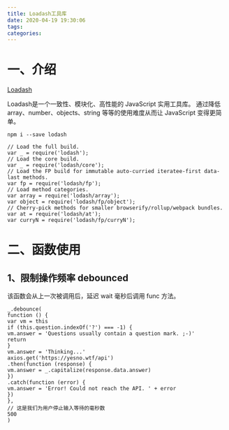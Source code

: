 ```yaml
---
title: Loadash工具库
date: 2020-04-19 19:30:06
tags:
categories:
---
```

# 一、介绍
[Loadash](https://www.lodashjs.com)

Loadash是一个一致性、模块化、高性能的 JavaScript 实用工具库。
通过降低 array、number、objects、string 等等的使用难度从而让 JavaScript 变得更简单。

```shell
npm i --save lodash
```


```
// Load the full build.
var _ = require('lodash');
// Load the core build.
var _ = require('lodash/core');
// Load the FP build for immutable auto-curried iteratee-first data-last methods.
var fp = require('lodash/fp');
// Load method categories.
var array = require('lodash/array');
var object = require('lodash/fp/object');
// Cherry-pick methods for smaller browserify/rollup/webpack bundles.
var at = require('lodash/at');
var curryN = require('lodash/fp/curryN');
```

# 二、函数使用

## 1、限制操作频率 debounced

该函数会从上一次被调用后，延迟 wait 毫秒后调用 func 方法。

```
_.debounce(
function () {
var vm = this
if (this.question.indexOf('?') === -1) {
vm.answer = 'Questions usually contain a question mark. ;-)'
return
}
vm.answer = 'Thinking...'
axios.get('https://yesno.wtf/api')
.then(function (response) {
vm.answer = _.capitalize(response.data.answer)
})
.catch(function (error) {
vm.answer = 'Error! Could not reach the API. ' + error
})
},
// 这是我们为用户停止输入等待的毫秒数
500
)
```
